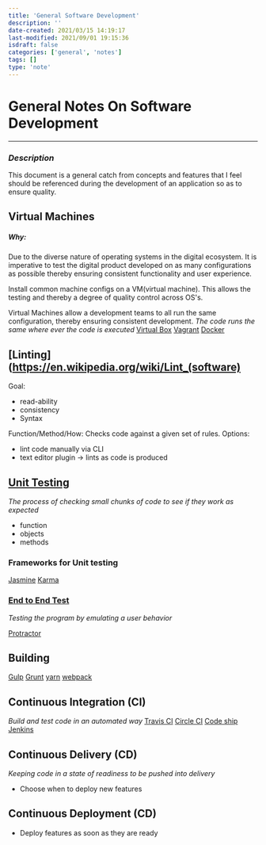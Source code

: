 ```yaml
---
title: 'General Software Development'
description: ''
date-created: 2021/03/15 14:19:17
last-modified: 2021/09/01 19:15:36
isdraft: false
categories: ['general', 'notes']
tags: []
type: 'note'
---
```


# **General Notes On Software Development**

---

### _Description_

This document is a general catch from concepts and features that I feel should be referenced during the development of an application so as to ensure quality.

## Virtual Machines

##### Why:

Due to the diverse nature of operating systems in the digital ecosystem. It is imperative to test the digital product developed on as many configurations as possible thereby ensuring consistent functionality and user experience.

Install common machine configs on a VM(virtual machine). This allows the testing and thereby a degree of quality control across OS's.

Virtual Machines allow a development teams to all run the same configuration, thereby ensuring consistent development.
_The code runs the same where ever the code is executed_
[Virtual Box](https://www.virtualbox.org/)
[Vagrant](https://www.vagrantup.com/)
[Docker]()

## [Linting](https://en.wikipedia.org/wiki/Lint_(software)

Goal:

- read-ability
- consistency
- Syntax

Function/Method/How:
Checks code against a given set of rules.
Options:

- lint code manually via CLI
- text editor plugin -> lints as code is produced

## [Unit Testing](https://en.wikipedia.org/wiki/Unit_testing)

_The process of checking small chunks of code to see if they work as expected_

- function
- objects
- methods

### Frameworks for Unit testing

[Jasmine](https://jasmine.github.io/)
[Karma](https://karma-runner.github.io/2.0/index.html)

### [End to End Test]()

_Testing the program by emulating a user behavior_

[Protractor](http://www.protractortest.org/#/)

## Building

[Gulp](https://gulpjs.com/)
[Grunt](https://gruntjs.com/)
[yarn](https://yarnpkg.com/en/)
[webpack](https://webpack.js.org)

## Continuous Integration (CI)

_Build and test code in an automated way_
[Travis CI](https://travis-ci.org/)
[Circle CI](https://circleci.com/)
[Code ship](https://codeship.com/)
[Jenkins](https://jenkins.io/)

## Continuous Delivery (CD)

_Keeping code in a state of readiness to be pushed into delivery_

- Choose when to deploy new features

## Continuous Deployment (CD)

- Deploy features as soon as they are ready
